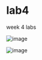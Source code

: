 # lab4
week 4 labs

![image](https://github.com/user-attachments/assets/ee952406-d020-4197-aed9-9694982ba6d0)

![image](https://github.com/user-attachments/assets/afb8aca2-936c-4894-bdda-3d33a262a66b)


